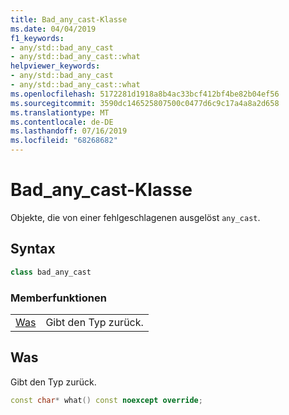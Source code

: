 ```yaml
---
title: Bad_any_cast-Klasse
ms.date: 04/04/2019
f1_keywords:
- any/std::bad_any_cast
- any/std::bad_any_cast::what
helpviewer_keywords:
- any/std::bad_any_cast
- any/std::bad_any_cast::what
ms.openlocfilehash: 5172281d1918a8b4ac33bcf412bf4be82b04ef56
ms.sourcegitcommit: 3590dc146525807500c0477d6c9c17a4a8a2d658
ms.translationtype: MT
ms.contentlocale: de-DE
ms.lasthandoff: 07/16/2019
ms.locfileid: "68268682"
---
```

# <a name="badanycast-class"></a>Bad_any_cast-Klasse

Objekte, die von einer fehlgeschlagenen ausgelöst `any_cast`.

## <a name="syntax"></a>Syntax

```cpp
class bad_any_cast
```

### <a name="member-functions"></a>Memberfunktionen

|||
|-|-|
|[Was](#what)|Gibt den Typ zurück.|

## <a name="what"></a> Was

Gibt den Typ zurück.

```cpp
const char* what() const noexcept override;
```
